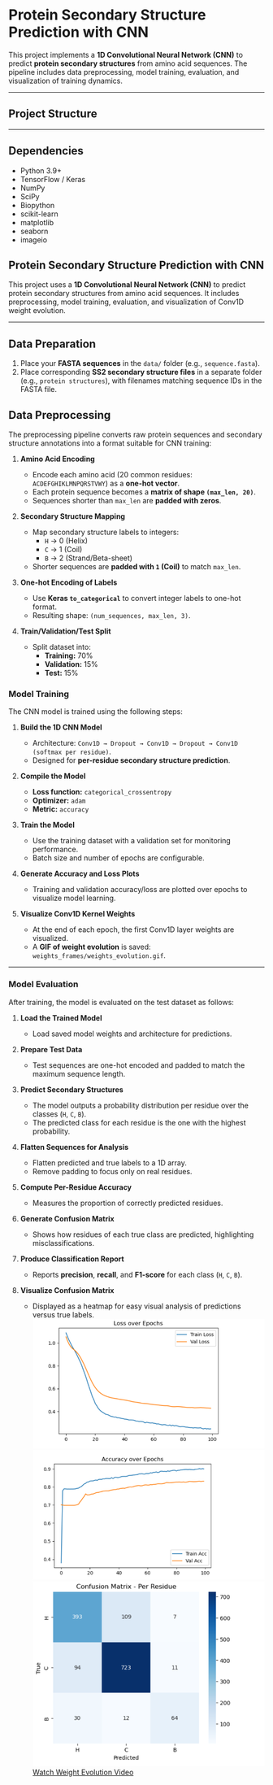 


# Protein Secondary Structure Prediction with CNN

This project implements a **1D Convolutional Neural Network (CNN)** to predict **protein secondary structures** from amino acid sequences. The pipeline includes data preprocessing, model training, evaluation, and visualization of training dynamics.

---

## Project Structure

---

## Dependencies

- Python 3.9+
- TensorFlow / Keras
- NumPy
- SciPy
- Biopython
- scikit-learn
- matplotlib
- seaborn
- imageio


## Protein Secondary Structure Prediction with CNN

This project uses a **1D Convolutional Neural Network (CNN)** to predict protein secondary structures from amino acid sequences. It includes preprocessing, model training, evaluation, and visualization of Conv1D weight evolution.

---

## Data Preparation

1. Place your **FASTA sequences** in the `data/` folder (e.g., `sequence.fasta`).  
2. Place corresponding **SS2 secondary structure files** in a separate folder (e.g., `protein structures`), with filenames matching sequence IDs in the FASTA file.

## Data Preprocessing

The preprocessing pipeline converts raw protein sequences and secondary structure annotations into a format suitable for CNN training:

1. **Amino Acid Encoding**
   - Encode each amino acid (20 common residues: `ACDEFGHIKLMNPQRSTVWY`) as a **one-hot vector**.  
   - Each protein sequence becomes a **matrix of shape `(max_len, 20)`**.  
   - Sequences shorter than `max_len` are **padded with zeros**.

2. **Secondary Structure Mapping**
   - Map secondary structure labels to integers:
     - `H` → 0 (Helix)  
     - `C` → 1 (Coil)  
     - `B` → 2 (Strand/Beta-sheet)  
   - Shorter sequences are **padded with `1` (Coil)** to match `max_len`.

3. **One-hot Encoding of Labels**
   - Use **Keras `to_categorical`** to convert integer labels to one-hot format.  
   - Resulting shape: `(num_sequences, max_len, 3)`.

4. **Train/Validation/Test Split**
   - Split dataset into:
     - **Training:** 70%  
     - **Validation:** 15%  
     - **Test:** 15%  
### Model Training

The CNN model is trained using the following steps:

1. **Build the 1D CNN Model**  
   - Architecture: `Conv1D → Dropout → Conv1D → Dropout → Conv1D (softmax per residue)`.  
   - Designed for **per-residue secondary structure prediction**.

2. **Compile the Model**  
   - **Loss function:** `categorical_crossentropy`  
   - **Optimizer:** `adam`  
   - **Metric:** `accuracy`

3. **Train the Model**  
   - Use the training dataset with a validation set for monitoring performance.  
   - Batch size and number of epochs are configurable.

4. **Generate Accuracy and Loss Plots**  
   - Training and validation accuracy/loss are plotted over epochs to visualize model learning.

5. **Visualize Conv1D Kernel Weights**  
   - At the end of each epoch, the first Conv1D layer weights are visualized.  
   - A **GIF of weight evolution** is saved: `weights_frames/weights_evolution.gif`.

---

### Model Evaluation

After training, the model is evaluated on the test dataset as follows:

1. **Load the Trained Model**  
   - Load saved model weights and architecture for predictions.

2. **Prepare Test Data**  
   - Test sequences are one-hot encoded and padded to match the maximum sequence length.

3. **Predict Secondary Structures**  
   - The model outputs a probability distribution per residue over the classes (`H`, `C`, `B`).  
   - The predicted class for each residue is the one with the highest probability.

4. **Flatten Sequences for Analysis**  
   - Flatten predicted and true labels to a 1D array.  
   - Remove padding to focus only on real residues.

5. **Compute Per-Residue Accuracy**  
   - Measures the proportion of correctly predicted residues.

6. **Generate Confusion Matrix**  
   - Shows how residues of each true class are predicted, highlighting misclassifications.

7. **Produce Classification Report**  
   - Reports **precision**, **recall**, and **F1-score** for each class (`H`, `C`, `B`).

8. **Visualize Confusion Matrix**  
   - Displayed as a heatmap for easy visual analysis of predictions versus true labels.
![image alt](https://github.com/SubahNoshin/BME/blob/fa37e3676cf43b53abf09fe191a490eb33eca39f/loss_curve.png)
![image alt](https://github.com/SubahNoshin/BME/blob/b991c7d2fd14447779b3668e47130db121b1fdc4/accuracy_curve.png)
![image alt](https://github.com/SubahNoshin/BME/blob/b991c7d2fd14447779b3668e47130db121b1fdc4/Confusion_matrix.png)
[Watch Weight Evolution Video](https://github.com/SubahNoshin/BME/blob/f868f13b5d0c5d5efbaf0b10be9c053b45d8989d/weight_updates/04_conv1d_23_updates.gif)
